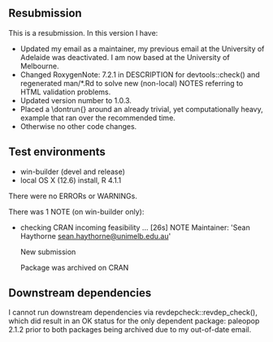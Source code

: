 ## Resubmission
This is a resubmission. In this version I have:
* Updated my email as a maintainer, my previous email at the University of 
  Adelaide was deactivated. I am now based at the University of Melbourne.
* Changed RoxygenNote: 7.2.1 in DESCRIPTION for devtools::check() and
  regenerated man/*.Rd to solve new (non-local) NOTES referring to HTML
  validation problems.
* Updated version number to 1.0.3.
* Placed a \dontrun{} around an already trivial, yet computationally heavy,
  example that ran over the recommended time.
* Otherwise no other code changes.

## Test environments
* win-builder (devel and release)
* local OS X (12.6) install, R 4.1.1

There were no ERRORs or WARNINGs.

There was 1 NOTE (on win-builder only):

* checking CRAN incoming feasibility ... [26s] NOTE
  Maintainer: 'Sean Haythorne <sean.haythorne@unimelb.edu.au>'

  New submission

  Package was archived on CRAN

## Downstream dependencies

I cannot run downstream dependencies via revdepcheck::revdep_check(), which
did result in an OK status for the only dependent package: paleopop 2.1.2 
prior to both packages being archived due to my out-of-date email.
